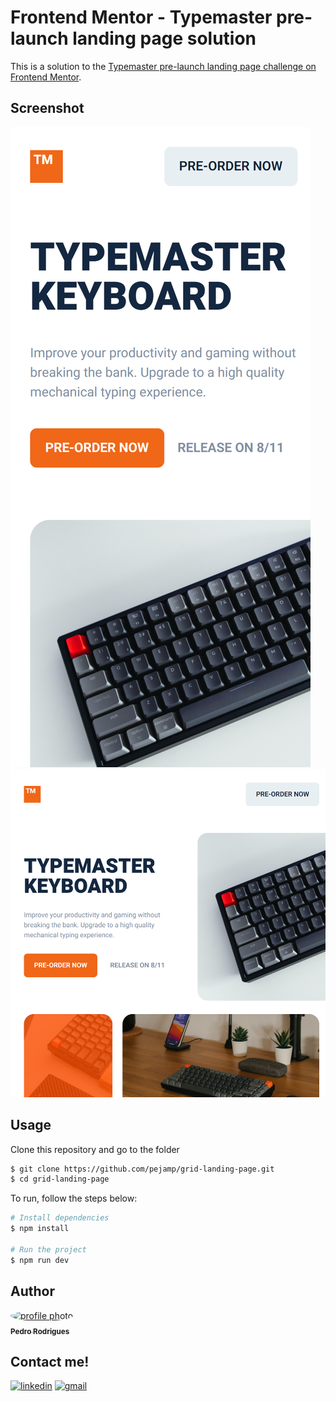 # Frontend Mentor - Typemaster pre-launch landing page solution

This is a solution to the [Typemaster pre-launch landing page challenge on Frontend Mentor](https://www.frontendmentor.io/challenges/typemaster-prelaunch-landing-page-J6-Yj5J-X).

## Screenshot

![Preview](./src/preview/mobile-preview.png)
![Preview](./src/preview/tablet-preview.png)

## Usage

Clone this repository and go to the folder

```bash
$ git clone https://github.com/pejamp/grid-landing-page.git
$ cd grid-landing-page
```

To run, follow the steps below:

```bash
# Install dependencies
$ npm install

# Run the project
$ npm run dev
```

## Author

<a href="https://github.com/pejamp">
 <img style="border-radius: 50%; overflow: hidden;" src="https://avatars.githubusercontent.com/u/53826489?s=460&u=834aa9912aaaa1464d4635cb9fa7767c64a6e9b3&v=4" width="100px;" alt="profile photo"/>
 <br />
 <sub><b>Pedro Rodrigues</b></sub>
</a> 
<a href="https://github.com/pejamp"></a>
<br />

## Contact me!

[![linkedin](https://img.shields.io/badge/linkedin-0A66C2?style=for-the-badge&logo=linkedin&logoColor=white)](https://www.linkedin.com/in/pedro-rodrigues-3a3647176/)
[![gmail](https://img.shields.io/badge/gmail-c14438?style=for-the-badge&logo=gmail&logoColor=white)](mailto:pedro.roguea@gmail.com)
